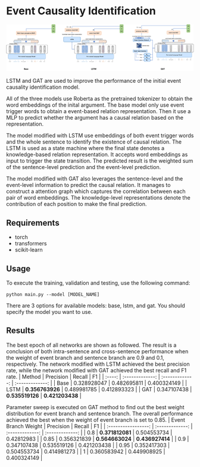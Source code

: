 # Event Causality Identification

![Event-Causality-Identification/all.png at main · UniqueMR/Event-Causality-Identification (github.com)](https://github.com/UniqueMR/Event-Causality-Identification/blob/main/Architecture-Diagram/all.png)

LSTM and GAT are used to improve the performance of the initial event causality identification model. 

All of the three models use Roberta as the pretrained tokenizer to obtain the word embeddings of the inital argument. The base model only use event trigger words to obtain a event-based relation representation. Then it use a MLP to predict whether the argument has a causal relation based on the representation.



The model modified with LSTM use embeddings of both event trigger words and the whole sentence to identify the existence of causal relation. The LSTM is used as a state machine where the final state denotes a knowledge-based relation representation. It accepts word embeddings as input to trigger the state transition. The predicted result is the weighted sum of the sentence-level prediction and the event-level prediction. 



The model modified with GAT also leverages the sentence-level and the event-level information to predict the causal relation. It manages to construct a attention graph which captures the correlation between each pair of word embeddings. The knowledge-level representations denote the contribution of each position to make the final prediction. 

## Requirements 

* torch
* transformers
* scikit-learn

## Usage

To execute the training, validation and testing, use the following command:

```
python main.py --model [MODEL_NAME]
```

There are 3 options for available models: base, lstm, and gat. You should specify the model you want to use.

## Results

The best epoch of all networks are shown as followed. The result is a conclusion of both intra-sentence and cross-sentence performance when the weight of event branch and sentence branch are 0.9 and 0.1, respectively. The network modified with LSTM achieved the best precision rate, while the network modified with GAT achieved the best recall and F1 rate.
| Method |    Precision    |     Recall      |       F1        |
| :----: | :-------------: | :-------------: | :-------------: |
|  Base  |   0.328928047   |   0.482695811   |   0.400324149   |
|  LSTM  | **0.356763926** |   0.489981785   |   0.412893323   |
|  GAT   |   0.347107438   | **0.535519126** | **0.421203438** |

Parameter sweep is executed on GAT method to find out the best weight distribution for event branch and sentence branch. The overall performance achieved the best when the weight of event branch is set to 0.85. 
| Event Branch Weight |    Precision    |     Recall      |       F1        |
| :-----------------: | :-------------: | :-------------: | :-------------: |
|         0.8         | **0.371812081** |   0.504553734   |   0.42812983    |
|        0.85         |   0.356321839   | **0.564663024** | **0.436927414** |
|         0.9         |   0.347107438   |   0.535519126   |   0.421203438   |
|        0.95         |   0.352417303   |   0.504553734   |   0.414981273   |
|          1          |   0.360583942   |   0.449908925   |   0.400324149   |

